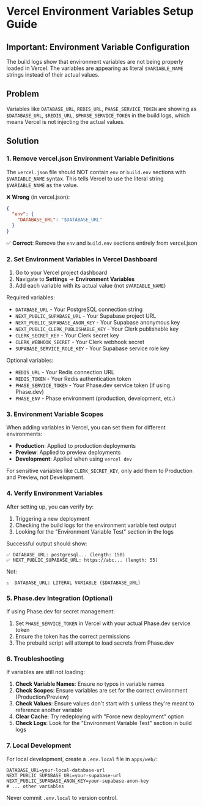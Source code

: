 # Vercel Environment Variables Setup Guide

## Important: Environment Variable Configuration

The build logs show that environment variables are not being properly loaded in Vercel. The variables are appearing as literal `$VARIABLE_NAME` strings instead of their actual values.

## Problem

Variables like `DATABASE_URL`, `REDIS_URL`, `PHASE_SERVICE_TOKEN` are showing as `$DATABASE_URL`, `$REDIS_URL`, `$PHASE_SERVICE_TOKEN` in the build logs, which means Vercel is not injecting the actual values.

## Solution

### 1. Remove vercel.json Environment Variable Definitions

The `vercel.json` file should NOT contain `env` or `build.env` sections with `$VARIABLE_NAME` syntax. This tells Vercel to use the literal string `$VARIABLE_NAME` as the value.

❌ **Wrong** (in vercel.json):
```json
{
  "env": {
    "DATABASE_URL": "$DATABASE_URL"
  }
}
```

✅ **Correct**: Remove the `env` and `build.env` sections entirely from vercel.json

### 2. Set Environment Variables in Vercel Dashboard

1. Go to your Vercel project dashboard
2. Navigate to **Settings** → **Environment Variables**
3. Add each variable with its actual value (not `$VARIABLE_NAME`)

Required variables:
- `DATABASE_URL` - Your PostgreSQL connection string
- `NEXT_PUBLIC_SUPABASE_URL` - Your Supabase project URL
- `NEXT_PUBLIC_SUPABASE_ANON_KEY` - Your Supabase anonymous key
- `NEXT_PUBLIC_CLERK_PUBLISHABLE_KEY` - Your Clerk publishable key
- `CLERK_SECRET_KEY` - Your Clerk secret key
- `CLERK_WEBHOOK_SECRET` - Your Clerk webhook secret
- `SUPABASE_SERVICE_ROLE_KEY` - Your Supabase service role key

Optional variables:
- `REDIS_URL` - Your Redis connection URL
- `REDIS_TOKEN` - Your Redis authentication token
- `PHASE_SERVICE_TOKEN` - Your Phase.dev service token (if using Phase.dev)
- `PHASE_ENV` - Phase environment (production, development, etc.)

### 3. Environment Variable Scopes

When adding variables in Vercel, you can set them for different environments:
- **Production**: Applied to production deployments
- **Preview**: Applied to preview deployments
- **Development**: Applied when using `vercel dev`

For sensitive variables like `CLERK_SECRET_KEY`, only add them to Production and Preview, not Development.

### 4. Verify Environment Variables

After setting up, you can verify by:

1. Triggering a new deployment
2. Checking the build logs for the environment variable test output
3. Looking for the "Environment Variable Test" section in the logs

Successful output should show:
```
✅ DATABASE_URL: postgresql... (length: 150)
✅ NEXT_PUBLIC_SUPABASE_URL: https://abc... (length: 55)
```

Not:
```
⚠️  DATABASE_URL: LITERAL VARIABLE ($DATABASE_URL)
```

### 5. Phase.dev Integration (Optional)

If using Phase.dev for secret management:

1. Set `PHASE_SERVICE_TOKEN` in Vercel with your actual Phase.dev service token
2. Ensure the token has the correct permissions
3. The prebuild script will attempt to load secrets from Phase.dev

### 6. Troubleshooting

If variables are still not loading:

1. **Check Variable Names**: Ensure no typos in variable names
2. **Check Scopes**: Ensure variables are set for the correct environment (Production/Preview)
3. **Check Values**: Ensure values don't start with `$` unless they're meant to reference another variable
4. **Clear Cache**: Try redeploying with "Force new deployment" option
5. **Check Logs**: Look for the "Environment Variable Test" section in build logs

### 7. Local Development

For local development, create a `.env.local` file in `apps/web/`:

```env
DATABASE_URL=your-local-database-url
NEXT_PUBLIC_SUPABASE_URL=your-supabase-url
NEXT_PUBLIC_SUPABASE_ANON_KEY=your-supabase-anon-key
# ... other variables
```

Never commit `.env.local` to version control.